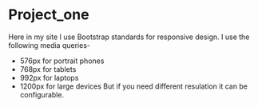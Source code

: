 # Project_one
Here in my site I use Bootstrap standards for responsive design. I use the following media queries-

* 576px for portrait phones
* 768px for tablets
* 992px for laptops
* 1200px for large devices
But if you need different resulation it can be configurable.
